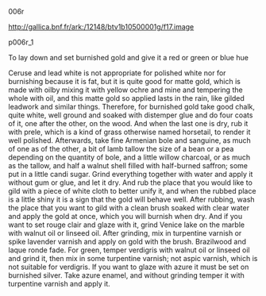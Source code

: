 006r

http://gallica.bnf.fr/ark:/12148/btv1b10500001g/f17.image

p006r_1

To lay down and set burnished gold and give it a red or green or blue hue



Ceruse and lead white is not appropriate for polished white nor for burnishing because it is fat, but it is quite good for matte gold, which is made with oilby mixing it with yellow ochre and mine and tempering the whole with oil, and this matte gold so applied lasts in the rain, like gilded leadwork and similar things. Therefore, for burnished gold take good chalk, quite white, well ground and soaked with distemper glue and do four coats of it, one after the other, on the wood. And when the last one is dry, rub it with prele, which is a kind of grass otherwise named horsetail, to render it well polished. Afterwards, take fine Armenian bole and sanguine, as much of one as of the other, a bit of lamb tallow the size of a bean or a pea depending on the quantity of bole, and a little willow charcoal, or as much as the tallow, and half a walnut shell filled with half-burned saffron; some put in a little candi sugar. Grind everything together with water and apply it without gum or glue, and let it dry. And rub the place that you would like to gild with a piece of white cloth to better unify it, and when the rubbed place is a little shiny it is a sign that the gold will behave well. After rubbing, wash the place that you want to gild with a clean brush soaked with clear water and apply the gold at once, which you will burnish when dry. And if you want to set rouge clair and glaze with it, grind Venice lake on the marble with walnut oil or linseed oil. After grinding, mix in turpentine varnish or spike lavender varnish and apply on gold with the brush. Brazilwood and laque ronde fade. For green, temper verdigris with walnut oil or linseed oil and grind it, then mix in some turpentine varnish; not aspic varnish, which is not suitable for verdigris. If you want to glaze with azure it must be set on burnished silver. Take azure enamel, and without grinding temper it with turpentine varnish and apply it.


